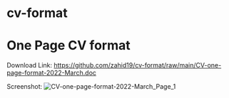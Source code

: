 # cv-format
# One Page CV format
Download Link:
https://github.com/zahid19/cv-format/raw/main/CV-one-page-format-2022-March.doc

Screenshot:
![CV-one-page-format-2022-March_Page_1](https://user-images.githubusercontent.com/6873766/158007955-74ea6623-a2cc-4e43-be8f-75819beb1a1a.jpg)
